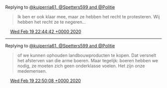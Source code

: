 Replying to [@kuiperria61, @Spetters599 and @Politie](https://twitter.com/kuiperria61/status/1230164331762941952)

> Ik ben er ook klaar mee, maar ze hebben het recht te protesteren\. Wij hebben het recht ze te negeren\.\.\.

<img src="../../media/tweet.ico" width="12" /> [Wed Feb 19 22:44:42 +0000 2020](https://twitter.com/DromerDenker/status/1230261957615398918)

----

Replying to [@kuiperria61, @Spetters599 and @Politie](https://twitter.com/kuiperria61/status/1230164331762941952)

> of we kunnen ophouden landbouwproducten te kopen\. Dat versnelt het afsterven van die arme boeren\. Maar tegelijk: boeren hebben we nodig, ze moeten zich geen onderklasse voelen\. Het zijn onze medemensen\.

<img src="../../media/tweet.ico" width="12" /> [Wed Feb 19 22:50:08 +0000 2020](https://twitter.com/DromerDenker/status/1230263323662393348)